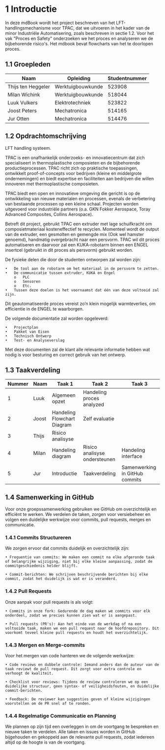 # 1 Introductie
In deze mdBook wordt het project beschreven van het LFT-handlingsmechanisme voor TPAC, dat we uitvoeren in het kader van de minor Industriële Automatisering, zoals beschreven in sectie 1.2. Voor het vak "Proces en Safety" onderzoeken we het proces en analyseren we de bijbehorende risico's. Het mdbook bevat flowcharts van het te doorlopen proces.

## 1.1 Groepleden

| Naam             | Opleiding         | Studentnummer |
|------------------|-------------------|---------------|
| Thijs ten Heggeler| Werktuigbouwkunde | 523908        |
| Milan Wichink    | Werktuigbouwkunde | 518044        |
| Luuk Vulkers     | Elektrotechniek   | 523822        |
| Joost Peters     | Mechatronica       | 514165        |
| Jur Otten        | Mechatronica       | 514476        |


## 1.2 Opdrachtomschrijving

LFT handling systeem.

TPAC is een onafhankelijk onderzoeks- en innovatiecentrum dat zich specialiseert in thermoplastische composieten en de bijbehorende productieprocessen. TPAC richt zich op praktische toepassingen, ontwikkelt proof-of-concepts voor bedrijven (kleine en middelgrote ondernemingen) en biedt expertise en faciliteiten aan bedrijven die willen innoveren met thermoplastische composieten.

TPAC biedt een open en innovatieve omgeving die gericht is op de ontwikkeling van nieuwe materialen en processen, evenals de verbetering van bestaande processen op een kleine schaal. Projecten worden uitgevoerd voor industriële partners (o.a. GKN Fokker Aerospace, Toray Advanced Composites, Collins Aerospace). 

Betreft dit project, gebruikt TPAC een extruder met lage schuifkracht om composietmateriaal kosteneffectief te recyclen. Momenteel wordt de output van de extruder, een gesmolten en gemengde mix (Ook wel hamster genoemd), handmatig overgebracht naar een persvorm. TPAC wil dit proces automatiseren en daarvoor zal een KUKA-robotarm binnen een ENGEL insertcel (gebruikt in dit proces als persvorm) gebruikt worden.
  
De fysieke delen die door de studenten ontworpen zal worden zijn:

    •	De tool aan de robotarm om het materiaal in de persvorm te zetten.
    •	De communicatie tussen extruder, KUKA en Engel
        o	PLC
        o	Sensoren
        o	Etc.
    •	Tussen deze doelen is het voornaamst dat één van deze voltooid zal zijn.

Dit geautomatiseerde proces vereist zo’n klein mogelijk warmteverlies, om efficientie in de ENGEL te waarborgen. 

De volgende documentatie zal worden opgeleverd:

    •	Projectplan
    •	Pakket van Eisen
    •	Technisch Ontwerp
    •	Test- en Analyseverslag

Met deze documenten zal de klant alle relevante informatie hebben wat nodig is voor besturing en correct gebruik van het ontwerp. 


## 1.3 Taakverdeling

| Nummer | Naam  | Taak 1                    | Taak 2                        | Taak 3                        |
|--------|-------|---------------------------|-------------------------------|-------------------------------|
| 1      | Luuk  | Algemeen opzet            | Handeling proces analyzed     |                               |
| 2      | Joost | Handeling Flowchart Diagram| Zelf evaluatie               |                               |
| 3      | Thijs | Risico analisyse          |                               |                               |
| 4      | Milan | Handeling diagram         | Risico analisyse ondersteunen | Handeling interface           |
| 5      | Jur   | Introductie               | Taakverdeling                 | Samenwerking in GitHub commits|




## 1.4 Samenwerking in GitHub


Voor onze groepssamenwerking gebruiken we GitHub om overzichtelijk en efficiënt te werken. We verdelen de taken, zorgen voor versiebeheer en volgen een duidelijke werkwijze voor commits, pull requests, merges en communicatie.


### 1.4.1 Commits Structureren


We zorgen ervoor dat commits duidelijk en overzichtelijk zijn:

    • Frequentie van commits: We maken een commit na elke afgeronde taak of belangrijke wijziging, niet bij elke kleine aanpassing, zodat de commitgeschiedenis helder blijft.
    
    • Commit-berichten: We schrijven beschrijvende berichten bij elke commit, zodat het duidelijk is wat er is veranderd.

    
### 1.4.2 Pull Requests


Onze aanpak voor pull requests is als volgt:

    • Commits in onze fork: Gedurende de dag maken we commits voor elk onderdeel, zodat we precies kunnen zien wat er is aangepast.
    
    • Pull requests (PR's): Aan het einde van de werkdag of na een voltooide taak, maken we een pull request naar de hoofdrepository. Dit voorkomt teveel kleine pull requests en houdt het overzichtelijk.
    

### 1.4.3 Mergen en Merge-commits


Voor het mergen van code hanteren we de volgende werkwijze:

    • Code reviews en dubbele controle: Iemand anders dan de auteur van de taak reviewt de pull request. Dit zorgt voor extra controle en verhoogt de kwaliteit.
    
    • Checklist voor reviews: Tijdens de review controleren we op een duidelijke structuur, geen syntax- of veiligheidsfouten, en duidelijke commit-berichten.
    
    • Feedback: De reviewer kan suggesties geven of kleine wijzigingen voorstellen om de PR snel af te ronden.
    

### 1.4.4 Regelmatige Communicatie en Planning

We plannen op zijn tijd een overleggen in om de voortgang te bespreken en nieuwe taken te verdelen. Alle taken en issues worden in GitHub bijgehouden en gekoppeld aan de relevante pull requests, zodat iedereen altijd op de hoogte is van de voortgang.